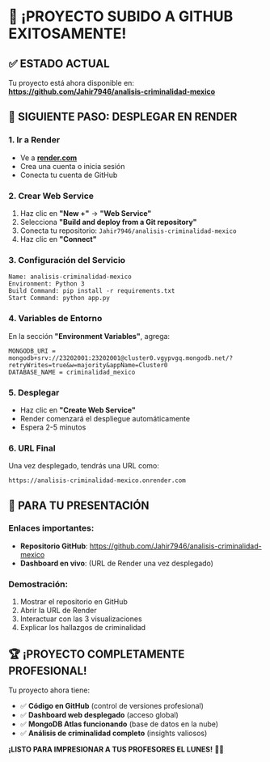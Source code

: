 # 🎉 ¡PROYECTO SUBIDO A GITHUB EXITOSAMENTE!

## ✅ ESTADO ACTUAL
Tu proyecto está ahora disponible en:
**https://github.com/Jahir7946/analisis-criminalidad-mexico**

## 🚀 SIGUIENTE PASO: DESPLEGAR EN RENDER

### **1. Ir a Render**
- Ve a **[render.com](https://render.com)**
- Crea una cuenta o inicia sesión
- Conecta tu cuenta de GitHub

### **2. Crear Web Service**
1. Haz clic en **"New +"** → **"Web Service"**
2. Selecciona **"Build and deploy from a Git repository"**
3. Conecta tu repositorio: `Jahir7946/analisis-criminalidad-mexico`
4. Haz clic en **"Connect"**

### **3. Configuración del Servicio**
```
Name: analisis-criminalidad-mexico
Environment: Python 3
Build Command: pip install -r requirements.txt
Start Command: python app.py
```

### **4. Variables de Entorno**
En la sección **"Environment Variables"**, agrega:

```
MONGODB_URI = mongodb+srv://23202001:23202001@cluster0.vgypvgq.mongodb.net/?retryWrites=true&w=majority&appName=Cluster0
DATABASE_NAME = criminalidad_mexico
```

### **5. Desplegar**
- Haz clic en **"Create Web Service"**
- Render comenzará el despliegue automáticamente
- Espera 2-5 minutos

### **6. URL Final**
Una vez desplegado, tendrás una URL como:
```
https://analisis-criminalidad-mexico.onrender.com
```

## 🎯 PARA TU PRESENTACIÓN

### **Enlaces importantes:**
- **Repositorio GitHub**: https://github.com/Jahir7946/analisis-criminalidad-mexico
- **Dashboard en vivo**: (URL de Render una vez desplegado)

### **Demostración:**
1. Mostrar el repositorio en GitHub
2. Abrir la URL de Render
3. Interactuar con las 3 visualizaciones
4. Explicar los hallazgos de criminalidad

## 🏆 ¡PROYECTO COMPLETAMENTE PROFESIONAL!

Tu proyecto ahora tiene:
- ✅ **Código en GitHub** (control de versiones profesional)
- ✅ **Dashboard web desplegado** (acceso global)
- ✅ **MongoDB Atlas funcionando** (base de datos en la nube)
- ✅ **Análisis de criminalidad completo** (insights valiosos)

**¡LISTO PARA IMPRESIONAR A TUS PROFESORES EL LUNES!** 🚀🎉

